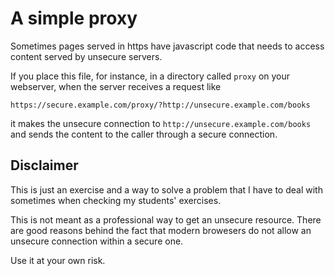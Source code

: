 # A simple proxy

Sometimes pages served in https have javascript code that needs to 
access content served by unsecure servers.

If you place this file, for instance, in a directory called `proxy` on
your webserver, when the server receives a request like

    https://secure.example.com/proxy/?http://unsecure.example.com/books
    
it makes the unsecure connection to `http://unsecure.example.com/books`
and sends the content to the caller through a secure connection.

## Disclaimer

This is just an exercise and a way to solve a problem that I have to 
deal with sometimes when checking my students' exercises.

This is not meant as a professional way to get an unsecure resource. 
There are good reasons behind the fact that modern browesers do not 
allow an unsecure connection within a secure one.

Use it at your own risk.
